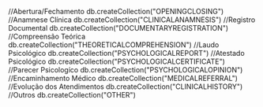 //Abertura/Fechamento
db.createCollection("OPENINGCLOSING")
//Anamnese Clínica
db.createCollection("CLINICALANAMNESIS")
//Registro Documental
db.createCollection("DOCUMENTARYREGISTRATION")
//Compreensão Teórica
db.createCollection("THEORETICALCOMPREHENSION")
//Laudo Psicológico
db.createCollection("PSYCHOLOGICALREPORT")
//Atestado Psicológico
db.createCollection("PSYCHOLOGICALCERTIFICATE")
//Parecer Psicologíco
db.createCollection("PSYCHOLOGICALOPINION")
//Encaminhamento Médico
db.createCollection("MEDICALREFERRAL")
//Evolução dos Atendimentos
db.createCollection("CLINICALHISTORY")
//Outros
db.createCollection("OTHER")
